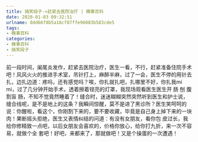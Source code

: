 ```yaml
---
title: 搞笑段子->赶紧去医院治疗 | 糗事百科
date: 2020-01-03 09:32:51
urlname: 0dd66f8b5a18cf87ffe96083b583cde5
tags: 
- 糗事百科
categories:
- 糗事百科
- 搞笑段子
---
```

前一段时间，阑尾炎发作，赶紧去医院治疗，医生一看，不行，赶紧准备住院手术吧！风风火火的推进手术室，吊针打上，麻醉半麻，过了一会，医生不停的用针去扎，边扎边道：疼吗，还有感觉吗？唉，你扎就扎吧，扎哪里不好，你扎我mi mi，过了几分钟开始手术，透着擦着锃亮的灯罩，我现场观看医生医生开 肠 刨 腹 割盲 肠，不知不觉竟然睡着了！缝合时，迷迷糊糊突然突然听到医生和护士说，缝合线呢，是不是地上的这条？我瞬间惊醒，莫不是进了黑诊所？医生笑呵呵的说：你醒啦，看这个，你刚割下来的，要不要收藏，毕竟是自己身上掉下来的一块肉！果断摇头拒绝，医生又表情纠结的问道：有没有女朋友，看你包 皮过长，我给你修精致一点吧，以后女朋友会喜欢的，价格你放心，给你打九折，来一次不容易，就做个全 套吧！好吧，来都来了，那就做吧！又是个操蛋的一次遭遇！


